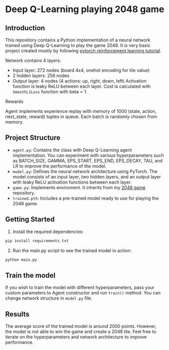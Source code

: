 # Deep Q-Learning playing 2048 game

## Introduction
This repository contains a Python implementation of a neural network trained using Deep Q-Learning to play the game 2048. It is very basic project created mostly by following [pytorch reinforcement learning tutorial](https://pytorch.org/tutorials/intermediate/reinforcement_q_learning.html).

Network contains 4 layers:
- Input layer: 272 nodes (board 4x4, onehot encoding for tile value)
- 2 hidden layers: 256 nodes
- Output layer: 4 nodes (4 actions: up, right, down, left)
Activation function is leaky ReLU between each layer. Cost is calculated with `SmoothL1Loss` function with beta = 1.

Rewards

Agent implements experience replay with memory of 1000 (state, action, next_state, reward) tuples in queue. Each batch is randomly chosen from memory.


## Project Structure
- `agent.py`: Contains the class with Deep Q-Learning agent implementation. You can experiment with various hyperparameters such as BATCH_SIZE, GAMMA, EPS_START, EPS_END, EPS_DECAY, TAU, and LR to improve the performance of the model.
- `model.py`: Defines the neural network architecture using PyTorch. The model consists of an input layer, two hidden layers, and an output layer with leaky ReLU activation functions between each layer.
- `game.py`: Implements enviroment. It inherits from my [2048 game](https://github.com/JakubZojdzik/2048) repository.
- `trained.pth`: Includes a pre-trained model ready to use for playing the 2048 game.

## Getting Started
1. Install the required dependencies:
```sh
pip install requirements.txt
```
2. Run the main.py script to see the trained model in action:
```sh
python main.py
```

## Train the model
If you wish to train the model with different hyperparameters, pass your custom parameters to Agent constructor and run `train()` method. You can change network structure in `model.py` file.

## Results
The average score of the trained model is around 2000 points. However, the model is not able to win the game and create a 2048 tile. Feel free to iterate on the hyperparameters and network architecture to improve performance.
